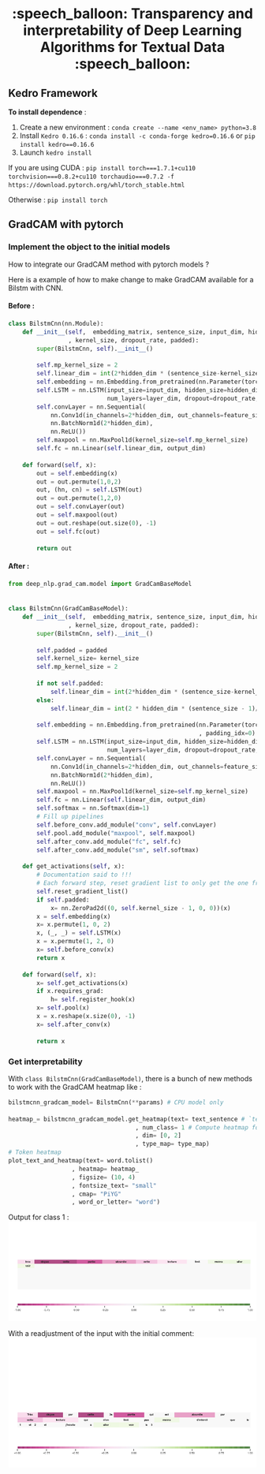 <h1 align="center">:speech_balloon: Transparency and interpretability of Deep Learning Algorithms for Textual Data :speech_balloon:</h1>

## Kedro Framework

**To install dependence** :

1. Create a new environment : `conda create --name <env_name> python=3.8` 
2. Install `Kedro 0.16.6` : `conda install -c conda-forge kedro=0.16.6` or `pip install kedro==0.16.6`
3. Launch `kedro install`

If you are using CUDA : `pip install torch===1.7.1+cu110 torchvision===0.8.2+cu110 torchaudio===0.7.2 -f https://download.pytorch.org/whl/torch_stable.html
`

Otherwise : `pip install torch`

## GradCAM with pytorch

### Implement the object to the initial models
How to integrate our GradCAM method with pytorch models ?

Here is a example of how to make change to make GradCAM available for a Bilstm with CNN.
#### Before :

```python
class BilstmCnn(nn.Module):
    def __init__(self,  embedding_matrix, sentence_size, input_dim, hidden_dim, layer_dim, output_dim, feature_size
                 , kernel_size, dropout_rate, padded):
        super(BilstmCnn, self).__init__()

        self.mp_kernel_size = 2
        self.linear_dim = int(2*hidden_dim * (sentence_size-kernel_size)/2)
        self.embedding = nn.Embedding.from_pretrained(nn.Parameter(torch.tensor(embedding_matrix, dtype=torch.float32)), padding_idx=0)
        self.LSTM = nn.LSTM(input_size=input_dim, hidden_size=hidden_dim, bidirectional=True,
                            num_layers=layer_dim, dropout=dropout_rate, bias=True)
        self.convLayer = nn.Sequential(
            nn.Conv1d(in_channels=2*hidden_dim, out_channels=feature_size, kernel_size=kernel_size, bias=True),
            nn.BatchNorm1d(2*hidden_dim),
            nn.ReLU())
        self.maxpool = nn.MaxPool1d(kernel_size=self.mp_kernel_size)
        self.fc = nn.Linear(self.linear_dim, output_dim)

    def forward(self, x):
        out = self.embedding(x)
        out = out.permute(1,0,2)
        out, (hn, cn) = self.LSTM(out)
        out = out.permute(1,2,0)
        out = self.convLayer(out)
        out = self.maxpool(out)
        out = out.reshape(out.size(0), -1)
        out = self.fc(out)

        return out
```

#### After :
```python
from deep_nlp.grad_cam.model import GradCamBaseModel


class BilstmCnn(GradCamBaseModel):
    def __init__(self,  embedding_matrix, sentence_size, input_dim, hidden_dim, layer_dim, output_dim, feature_size
                 , kernel_size, dropout_rate, padded):
        super(BilstmCnn, self).__init__()

        self.padded = padded
        self.kernel_size= kernel_size
        self.mp_kernel_size = 2

        if not self.padded:
            self.linear_dim = int(2*hidden_dim * (sentence_size-kernel_size)/2)
        else:
            self.linear_dim = int(2 * hidden_dim * (sentence_size - 1)/ 2)

        self.embedding = nn.Embedding.from_pretrained(nn.Parameter(torch.tensor(embedding_matrix, dtype=torch.float32))
                                                      , padding_idx=0)
        self.LSTM = nn.LSTM(input_size=input_dim, hidden_size=hidden_dim, bidirectional=True,
                            num_layers=layer_dim, dropout=dropout_rate, bias=True)
        self.convLayer = nn.Sequential(
            nn.Conv1d(in_channels=2*hidden_dim, out_channels=feature_size, kernel_size=kernel_size, bias=True),
            nn.BatchNorm1d(2*hidden_dim),
            nn.ReLU())
        self.maxpool = nn.MaxPool1d(kernel_size=self.mp_kernel_size)
        self.fc = nn.Linear(self.linear_dim, output_dim)
        self.softmax = nn.Softmax(dim=1)
        # Fill up pipelines
        self.before_conv.add_module("conv", self.convLayer)
        self.pool.add_module("maxpool", self.maxpool)
        self.after_conv.add_module("fc", self.fc)
        self.after_conv.add_module("sm", self.softmax)

    def get_activations(self, x):
        # Documentation said to !!!
        # Each forward step, reset gradient list to only get the one from the actual run (=from this forward step)
        self.reset_gradient_list()
        if self.padded:
            x= nn.ZeroPad2d((0, self.kernel_size - 1, 0, 0))(x)
        x = self.embedding(x)
        x= x.permute(1, 0, 2)
        x, (_, _) = self.LSTM(x)
        x = x.permute(1, 2, 0)
        x= self.before_conv(x)
        return x

    def forward(self, x):
        x= self.get_activations(x)
        if x.requires_grad:
            h= self.register_hook(x)
        x= self.pool(x)
        x = x.reshape(x.size(0), -1)
        x= self.after_conv(x)

        return x
```

### Get interpretability

With `class BilstmCnn(GradCamBaseModel)`, there is a bunch of new methods to work with the GradCAM heatmap like :

```python
bilstmcnn_gradcam_model= BilstmCnn(**params) # CPU model only

heatmap_= bilstmcnn_gradcam_model.get_heatmap(text= text_sentence # `text_sentence` is the input of the model
                                    , num_class= 1 # Compute heatmap for class 1 (i.e. positive comment)
                                    , dim= [0, 2]
                                    , type_map= type_map)
# Token heatmap
plot_text_and_heatmap(text= word.tolist()
                  , heatmap= heatmap_
                  , figsize= (10, 4)
                  , fontsize_text= "small"
                  , cmap= "PiYG"
                  , word_or_letter= "word")
```
Output for class 1 :
![fig1_bilstm](docs/Figure_1.png)


With a readjustment of the input with the initial comment:
![fig1_bilstm](docs/Figure_2.png)
